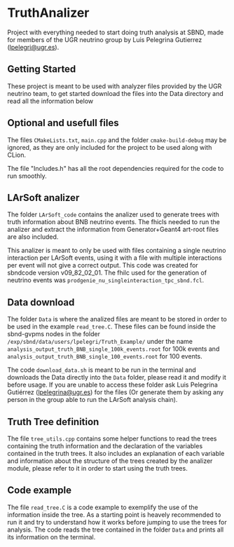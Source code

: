 # TruthAnalizer
Project with everything needed to start doing truth analysis at SBND, made for members of the UGR neutrino group by Luis Pelegrina Gutierrez (lpelegri@ugr.es).

## Getting Started
These project is meant to be used with analyzer files provided by the UGR neutrino team, to get started download the files into the Data directory and read all the information below

## Optional and usefull files
The files ```CMakeLists.txt```, ```main.cpp``` and the folder ```cmake-build-debug``` may be ignored, as they are only included for the project to be used along with CLion.

The file "Includes.h" has all the root dependencies required for the code to run smoothly.

## LArSoft analizer
The folder ```LArSoft_code``` contains the analizer used to generate trees with truth information about BNB neutrino events. The fhicls needed to run the analizer and extract the information from Generator+Geant4 art-root files are also included. 

This analizer is meant to only be used with files containing a single neutrino interaction per LArSoft events, using it with a file with multiple interactions per event will not give a correct output. This code was created for sbndcode version v09_82_02_01. The fhilc used for the generation of neutrino events was ```prodgenie_nu_singleinteraction_tpc_sbnd.fcl```.

## Data download
The folder ```Data``` is where the analized files are meant to be stored in order to be used in the example ```read_tree.C```. These files can be found inside the sbnd-gvpms nodes in the folder ```/exp/sbnd/data/users/lpelegri/Truth_Example/``` under the name ```analysis_output_truth_BNB_single_100k_events.root``` for 100k events and ```analysis_output_truth_BNB_single_100_events.root``` for 100 events.

The code ```download_data.sh``` is meant to be run in the terminal and downloads the Data directly into the ```Data``` folder, please read it and modify it before usage. If you are unable to access these folder ask Luis Pelegrina Gutiérrez (lpelegrina@ugr.es) for the files (Or generate them by asking any person in the group able to run the LArSoft analysis chain).


## Truth Tree definition
The file ```tree_utils.cpp``` contains some helper functions to read the trees containing the truth information and the declaration of the variables contained in the truth trees. It also includes an explanation of each variable and information about the structure of the trees created by the analizer module, please refer to it in order to start using the truth trees.

## Code example
The file ```read_tree.C``` is a code example to exemplify the use of the information inside the tree. As a starting point is heavely recommended to run it and try to understand how it works before jumping to use the trees for analysis. The code reads the tree contained in the folder ```Data``` and prints all its information on the terminal.
